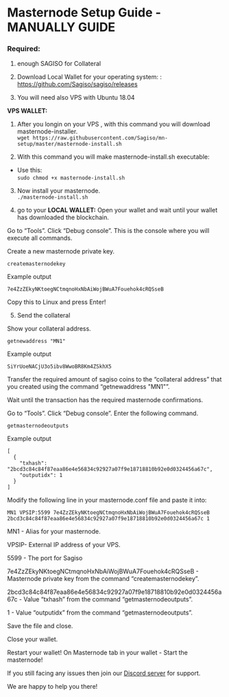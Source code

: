 # Masternode Setup Guide - MANUALLY GUIDE

### Required:

1. enough SAGISO for Collateral 

2. Download Local Wallet for your operating system: : https://github.com/Sagiso/sagiso/releases

3. You will need also VPS with Ubuntu 18.04

**VPS WALLET:**

1. After you longin on your VPS , with this command you will download masternode-installer.   
`wget https://raw.githubusercontent.com/Sagiso/mn-setup/master/masternode-install.sh`  
 

2. With this command you will make masternode-install.sh executable:  

- Use this: <br>
`sudo chmod +x masternode-install.sh` <br>

3. Now install your masternode.  
`./masternode-install.sh`

4.  go to your **LOCAL WALLET:**
Open your wallet and wait until your wallet has downloaded the blockchain.

Go to “Tools”.
Click “Debug console”.
This is the console where you will execute all commands.

Create a new masternode private key.

```
createmasternodekey
```

Example output
```
7e4ZzZEkyNKtoegNCtmqnoHxNbAiWojBWuA7Fouehok4cRQSseB
```

Copy this to Linux and press Enter! 

5. Send the collateral

Show your collateral address.
```
getnewaddress "MN1"
```

Example output
```
SiYrUoeNACjU3o5ibv8WwoBR8Km4ZSkhX5
```
Transfer the required amount of sagiso coins to the “collateral address” that you created using the command “getnewaddress "MN1"”.

Wait until the transaction has the required masternode confirmations.

Go to “Tools”.
Click “Debug console”.
Enter the following command.
```
getmasternodeoutputs
```

Example output

```
[
  {
    "txhash": "2bcd3c84c84f87eaa86e4e56834c92927a07f9e18718810b92e0d0324456a67c",
    "outputidx": 1
  }
]
```

Modify the following line in your masternode.conf file and paste it into:
```
MN1 VPSIP:5599 7e4ZzZEkyNKtoegNCtmqnoHxNbAiWojBWuA7Fouehok4cRQSseB 2bcd3c84c84f87eaa86e4e56834c92927a07f9e18718810b92e0d0324456a67c 1
```
MN1 - Alias for your masternode.

VPSIP- External IP address of your VPS.

5599 - The port for Sagiso

7e4ZzZEkyNKtoegNCtmqnoHxNbAiWojBWuA7Fouehok4cRQSseB - Masternode private key from the command “createmasternodekey”.

2bcd3c84c84f87eaa86e4e56834c92927a07f9e18718810b92e0d0324456a67c - Value “txhash” from the command “getmasternodeoutputs”.

1 - Value “outputidx” from the command “getmasternodeoutputs”.


Save the file and close.

Close your wallet.

Restart your wallet! 
On Masternode tab in your wallet - Start the masternode! 

If you still facing any issues 
then join our <a href="https://discord.gg/mQgDHj8fwp"> Discord server</a> for support. 

We are happy to help you there! 
